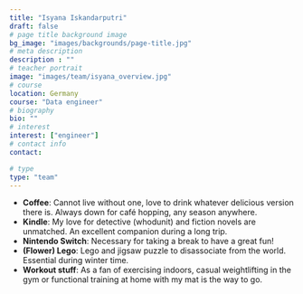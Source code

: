 ```yaml
---
title: "Isyana Iskandarputri"
draft: false
# page title background image
bg_image: "images/backgrounds/page-title.jpg"
# meta description
description : ""
# teacher portrait
image: "images/team/isyana_overview.jpg"
# course
location: Germany
course: "Data engineer"
# biography
bio: ""
# interest
interest: ["engineer"]
# contact info
contact:

# type
type: "team"
---
```


* **Coffee**: Cannot live without one, love to drink whatever delicious version there is. Always down for café hopping, any season anywhere.
* **Kindle**: My love for detective (whodunit) and fiction novels are unmatched. An excellent companion during a long trip.
* **Nintendo Switch**: Necessary for taking a break to have a great fun!
* **(Flower) Lego**: Lego and jigsaw puzzle to disassociate from the world. Essential during winter time.
* **Workout stuff**: As a fan of exercising indoors, casual weightlifting in the gym or functional training at home with my mat is the way to go.